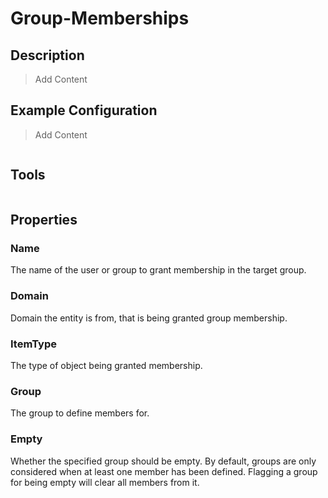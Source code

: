 # Group-Memberships

## Description

> Add Content

## Example Configuration

> Add Content

```json

```

## Tools

```powershell

```

## Properties

### Name

The name of the user or group to grant membership in the target group.

### Domain

Domain the entity is from, that is being granted group membership.

### ItemType

The type of object being granted membership.

### Group

The group to define members for.

### Empty

Whether the specified group should be empty.
By default, groups are only considered when at least one member has been defined.
Flagging a group for being empty will clear all members from it.
